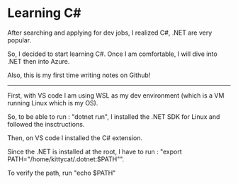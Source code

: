 # Learning C#

After searching and applying for dev jobs, I realized C#, .NET are very popular.

So, I decided to start learning C#. Once I am comfortable, I will dive into .NET then into Azure.

Also, this is my first time writing notes on Github!

---

First, with VS code I am using WSL as my dev environment (which is a VM running Linux which is my OS).

So, to be able to run : "dotnet run", I installed the .NET SDK for Linux and followed the insctructions.

Then, on VS code I installed the C# extension.

Since the .NET is installed at the root, I have to run : "export PATH="/home/kittycat/.dotnet:$PATH"".

To verify the path, run "echo $PATH"
